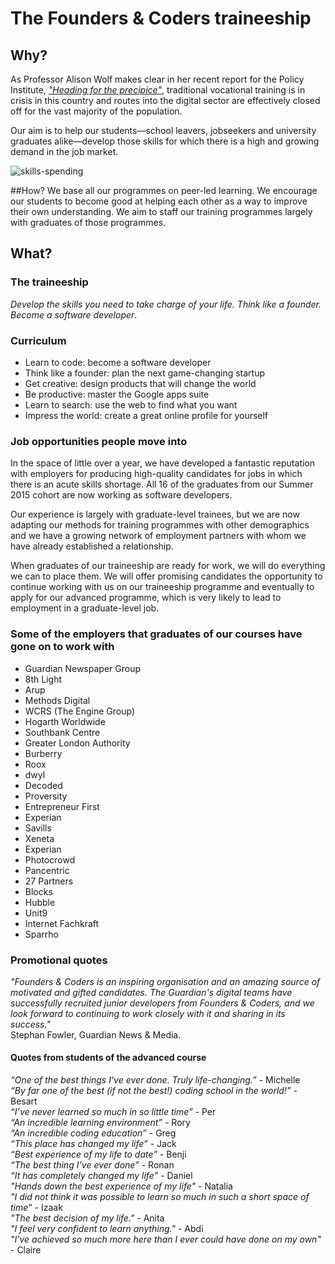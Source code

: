 # The Founders & Coders traineeship

## Why?
As Professor Alison Wolf makes clear in her recent report for the Policy Institute, [*"Heading for the precipice"*](http://www.kcl.ac.uk/sspp/policy-institute/publications/Issuesandideas-alison-wolf-digital.pdf), traditional vocational training is in crisis in this country and routes into the digital sector are effectively closed off for the vast majority of the population.

Our aim is to help our students—school leavers, jobseekers and university graduates alike—develop those skills for which there is a high and growing demand in the job market. 

![skills-spending](https://cloud.githubusercontent.com/assets/37059/10863423/0d97294c-7fc5-11e5-9523-5f915ae2865a.png)


##How?
We base all our programmes on peer-led learning. We encourage our students to become good at helping each other as a way to improve their own understanding. We aim to staff our training programmes largely with graduates of those programmes. 

## What?

### The traineeship
*Develop the skills you need to take charge of your life. Think like a founder. Become a software developer*.

### Curriculum
+ Learn to code: become a software developer
+ Think like a founder: plan the next game-changing startup
+ Get creative: design products that will change the world
+ Be productive: master the Google apps suite
+ Learn to search: use the web to find what you want
+ Impress the world: create a great online profile for yourself 

### Job opportunities people move into
In the space of little over a year, we have developed a fantastic reputation with employers for producing high-quality candidates for jobs in which there is an acute skills shortage. All 16 of the graduates from our Summer 2015 cohort are now working as software developers. 

Our experience is largely with graduate-level trainees, but we are now adapting our methods for training programmes with other demographics and we have a growing network of employment partners with whom we have already established a relationship. 

When graduates of our traineeship are ready for work, we will do everything we can to place them. We will offer promising candidates the opportunity to continue working with us on our traineeship programme and eventually to apply for our advanced programme, which is very likely to lead to employment in a graduate-level job.

### Some of the employers that graduates of our courses have gone on to work with
+ Guardian Newspaper Group
+ 8th Light
+ Arup
+ Methods Digital
+ WCRS (The Engine Group)
+ Hogarth Worldwide
+ Southbank Centre
+ Greater London Authority
+ Burberry
+ Roox
+ dwyl
+ Decoded
+ Proversity
+ Entrepreneur First
+ Experian
+ Savills
+ Xeneta
+ Experian
+ Photocrowd
+ Pancentric
+ 27 Partners
+ Blocks
+ Hubble
+ Unit9
+ Internet Fachkraft
+ Sparrho

### Promotional quotes
*"Founders & Coders is an inspiring organisation and an amazing source of motivated and gifted candidates. The Guardian's digital teams have successfully recruited junior developers from Founders & Coders, and we look forward to continuing to work closely with it and sharing in its success."*   
Stephan Fowler, Guardian News & Media.


#### Quotes from students of the advanced course
*“One of the best things I've ever done. Truly life-changing.”* - Michelle    
*“By far one of the best (if not the best!) coding school in the world!”* - Besart   
*“I’ve never learned so much in so little time”* - Per   
*“An incredible learning environment”* - Rory   
*“An incredible coding education”* - Greg   
*“This place has changed my life”* - Jack  
*“Best experience of my life to date”* - Benji  
*“The best thing I’ve ever done”* - Ronan  
*“It has completely changed my life”* - Daniel  
*"Hands down the best experience of my life"* - Natalia  
*"I did not think it was possible to learn so much in such a short space of time"* - Izaak  
*"The best decision of my life."* - Anita  
*"I feel very confident to learn anything."* - Abdi  
*"I've achieved so much more here than I ever could have done on my own"* - Claire  
 
